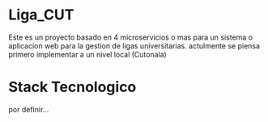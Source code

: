 # Liga_CUT

Este es un proyecto basado en 4 microservicios o mas para un sistema o aplicacion web para la gestion de ligas universitarias. actulmente se piensa primero implementar a un nivel local (Cutonala)

# Stack Tecnologico

por definir...
